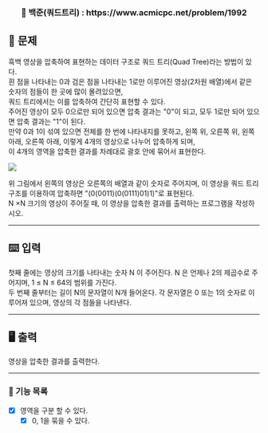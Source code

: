 <h3 align="center"> 
    📌 백준(쿼드트리) : https://www.acmicpc.net/problem/1992
</h3>

## 🚀 문제

흑백 영상을 압축하여 표현하는 데이터 구조로 쿼드 트리(Quad Tree)라는 방법이 있다.  
흰 점을 나타내는 0과 검은 점을 나타내는 1로만 이루어진 영상(2차원 배열)에서 같은 숫자의 점들이 한 곳에 많이 몰려있으면,   
쿼드 트리에서는 이를 압축하여 간단히 표현할 수 있다.   
주어진 영상이 모두 0으로만 되어 있으면 압축 결과는 "0"이 되고, 모두 1로만 되어 있으면 압축 결과는 "1"이 된다.   
만약 0과 1이 섞여 있으면 전체를 한 번에 나타내지를 못하고, 왼쪽 위, 오른쪽 위, 왼쪽 아래, 오른쪽 아래, 이렇게 4개의 영상으로 나누어 압축하게 되며,  
이 4개의 영역을 압축한 결과를 차례대로 괄호 안에 묶어서 표현한다.  

<img src="https://www.acmicpc.net/JudgeOnline/upload/201007/qq.png">

위 그림에서 왼쪽의 영상은 오른쪽의 배열과 같이 숫자로 주어지며, 이 영상을 쿼드 트리 구조를 이용하여 압축하면 "(0(0011)(0(0111)01)1)"로 표현된다.   
N ×N 크기의 영상이 주어질 때, 이 영상을 압축한 결과를 출력하는 프로그램을 작성하시오.

---

## ⌨️ 입력
첫째 줄에는 영상의 크기를 나타내는 숫자 N 이 주어진다. N 은 언제나 2의 제곱수로 주어지며, 1 ≤ N ≤ 64의 범위를 가진다.  
두 번째 줄부터는 길이 N의 문자열이 N개 들어온다. 각 문자열은 0 또는 1의 숫자로 이루어져 있으며, 영상의 각 점들을 나타낸다.  

---

## 🖥️ 출력
영상을 압축한 결과를 출력한다.

---

### 📜 기능 목록
- [x] 영역을 구분 할 수 있다.
  - [x] 0, 1을 묶을 수 있다.